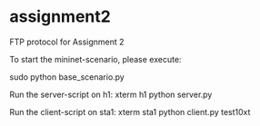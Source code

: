 # assignment2
FTP protocol for Assignment 2

To start the mininet-scenario, please execute:

sudo python base_scenario.py

Run the server-script on h1:
xterm h1
python server.py

Run the client-script on sta1:
xterm sta1
python client.py test10xt

